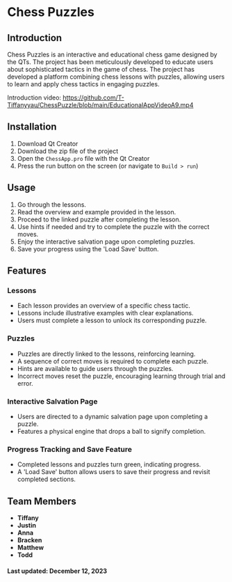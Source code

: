 # Chess Puzzles

## Introduction
Chess Puzzles is an interactive and educational chess game designed by the QTs. 
The project has been meticulously developed to educate users about sophisticated tactics in the game of chess.
The project has developed a platform combining chess lessons with puzzles, allowing users to learn and apply chess tactics in engaging puzzles.

Introduction video: https://github.com/T-Tiffanyyau/ChessPuzzle/blob/main/EducationalAppVideoA9.mp4

## Installation
1. Download Qt Creator
2. Download the zip file of the project
3. Open the `ChessApp.pro` file with the Qt Creator
4. Press the run button on the screen (or navigate to `Build > run`)

## Usage
1. Go through the lessons.
2. Read the overview and example provided in the lesson.
3. Proceed to the linked puzzle after completing the lesson.
4. Use hints if needed and try to complete the puzzle with the correct moves.
5. Enjoy the interactive salvation page upon completing puzzles.
6. Save your progress using the 'Load Save' button.

## Features

### Lessons
- Each lesson provides an overview of a specific chess tactic.
- Lessons include illustrative examples with clear explanations.
- Users must complete a lesson to unlock its corresponding puzzle.

### Puzzles
- Puzzles are directly linked to the lessons, reinforcing learning.
- A sequence of correct moves is required to complete each puzzle.
- Hints are available to guide users through the puzzles.
- Incorrect moves reset the puzzle, encouraging learning through trial and error.

### Interactive Salvation Page
- Users are directed to a dynamic salvation page upon completing a puzzle.
- Features a physical engine that drops a ball to signify completion.

### Progress Tracking and Save Feature
- Completed lessons and puzzles turn green, indicating progress.
- A 'Load Save' button allows users to save their progress and revisit completed sections.

## Team Members
- **Tiffany** 
- **Justin** 
- **Anna** 
- **Bracken** 
- **Matthew** 
- **Todd**

#### Last updated: December 12, 2023

